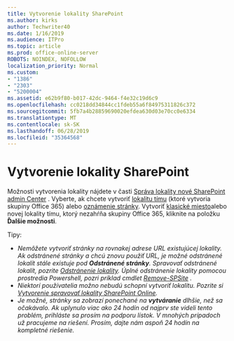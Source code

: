 ```yaml
---
title: Vytvorenie lokality SharePoint
ms.author: kirks
author: Techwriter40
ms.date: 1/16/2019
ms.audience: ITPro
ms.topic: article
ms.prod: office-online-server
ROBOTS: NOINDEX, NOFOLLOW
localization_priority: Normal
ms.custom:
- "1386"
- "2303"
- "5200004"
ms.assetid: e62b9f80-b017-42dc-9464-f4e32c19d6c9
ms.openlocfilehash: cc0218dd34844cc1fdeb55a6f84975311826c372
ms.sourcegitcommit: 5fb7a4b28859690020efdea630d03e70cc0e6334
ms.translationtype: MT
ms.contentlocale: sk-SK
ms.lasthandoff: 06/28/2019
ms.locfileid: "35364568"
---
```

# <a name="create-a-sharepoint-site"></a>Vytvorenie lokality SharePoint

Možnosti vytvorenia lokality nájdete v časti [Správa lokality nové SharePoint admin Center](https://docs.microsoft.com/sharepoint/manage-site-creation ) . Vyberte, ak chcete vytvoriť [lokalitu tímu](https://support.office.com/article/create-a-team-site-in-sharepoint-ef10c1e7-15f3-42a3-98aa-b5972711777d?ui=en-US&amp;rs=en-US&amp;ad=US) (ktoré vytvoria skupiny Office 365) alebo [oznámenie stránky](https://support.office.com/article/7fb44b20-a72f-4d2c-9173-fc8f59ba50eb). Vytvoriť [klasické miesto](https://docs.microsoft.com/sharepoint/manage-sites-in-new-admin-center#create-a-site)alebo novej lokality tímu, ktorý nezahŕňa skupiny Office 365, kliknite na položku **Ďalšie možnosti**.
  
Tipy:
- *Nemôžete vytvoriť stránky na rovnakej adrese URL existujúcej lokality. Ak odstránené stránky a chcú znovu použiť URL, je možné odstránené lokalít stále existuje pod **Odstránené stránky**. Spravovať odstránené lokalít, pozrite [Odstránenie lokality](https://docs.microsoft.com/sharepoint/manage-sites-in-new-admin-center#delete-a-site). Úplné odstránenie lokality pomocou prostredia Powershell, pozri príklad cmdlet [Remove-SPSite](https://docs.microsoft.com/sharepoint/manage-sites-in-new-admin-center#delete-a-site) .*
- *Niektorí používatelia možno nebudú schopní vytvoriť lokalitu. Pozrite si [Vytvorenie spravovať lokality SharePoint Online](https://docs.microsoft.com/sharepoint/manage-site-creation).*
- *Je možné, stránky sa zobrazí ponechané na **vytváranie** dlhšie, než sa očakávalo. Ak uplynulo viac ako 24 hodín od najprv ste videli tento problém, prihláste sa prosím na podporu lístok. V mnohých prípadoch už pracujeme na riešení. Prosím, dajte nám aspoň 24 hodín na kompletné riešenie.*
